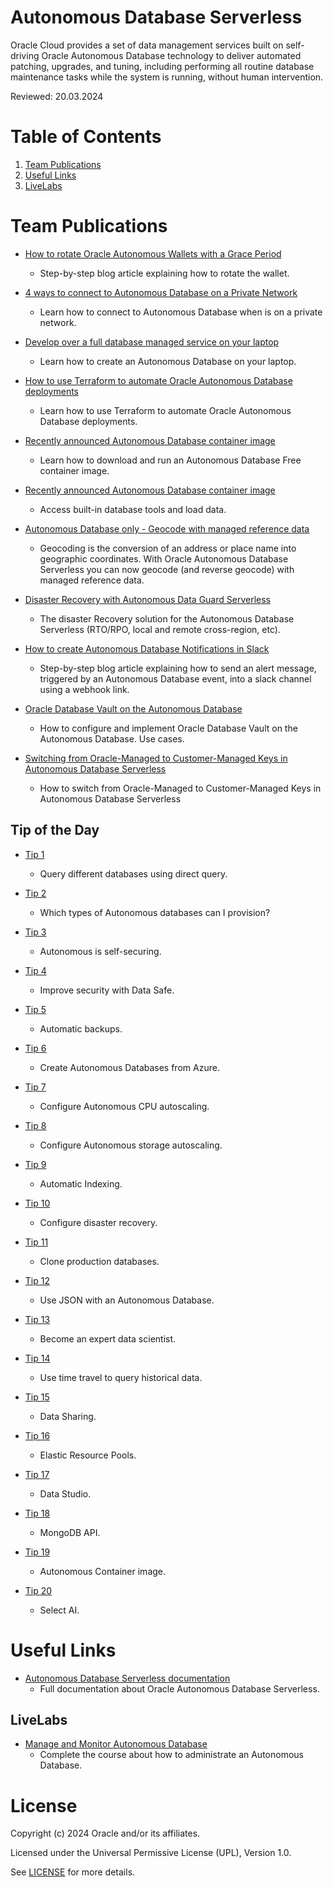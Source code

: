 # Autonomous Database Serverless
 
Oracle Cloud provides a set of data management services built on self-driving Oracle Autonomous Database technology to deliver automated patching, upgrades, and tuning, including performing all routine database maintenance tasks while the system is running, without human intervention.

Reviewed: 20.03.2024
 
# Table of Contents
 
1. [Team Publications](#team-publications)
2. [Useful Links](#useful-links)
3. [LiveLabs](#livelabs)
 
# Team Publications
 
- [How to rotate Oracle Autonomous Wallets with a Grace Period](https://medium.com/@javidelatorre/how-to-rotate-oracle-autonomous-wallets-with-a-grace-period-8cf3a75e2ac6)
    - Step-by-step blog article explaining how to rotate the wallet.
 
- [4 ways to connect to Autonomous Database on a Private Network](https://blogs.oracle.com/datawarehousing/post/4-ways-to-connect-to-autonomous-database-on-a-private-network)
    - Learn how to connect to Autonomous Database when is on a private network.

- [Develop over a full database managed service on your laptop](https://dev.to/javierdelatorre/develop-over-a-full-database-managed-service-on-your-laptop-20pg)
    - Learn how to create an Autonomous Database on your laptop.
      
- [How to use Terraform to automate Oracle Autonomous Database deployments](https://blogs.oracle.com/datawarehousing/post/how-to-use-terraform-to-automate-oracle-autonomous-database-deployments)
    - Learn how to use Terraform to automate Oracle Autonomous Database deployments.

- [Recently announced Autonomous Database container image](https://www.linkedin.com/posts/manuela-mitu-1119a3259_adb-activity-7112093727061340161-L8L1)
    - Learn how to download and run an Autonomous Database Free container image.

- [Recently announced Autonomous Database container image](https://www.linkedin.com/posts/manuela-mitu-1119a3259_autonomousdatabase-activity-7117196782438076416-YHBt)
    - Access built-in database tools and load data.

- [Autonomous Database only - Geocode with managed reference data](https://www.youtube.com/watch?v=yCxlNBjtoNE)
    - Geocoding is the conversion of an address or place name into geographic coordinates. With Oracle Autonomous Database Serverless you can now geocode (and reverse geocode) with managed reference data.
 
- [Disaster Recovery with Autonomous Data Guard Serverless](https://www.youtube.com/watch?v=h4wkXh7dWe4)
    - The disaster Recovery solution for the Autonomous Database Serverless (RTO/RPO, local and remote cross-region, etc).
      
- [How to create Autonomous Database Notifications in Slack](https://blogs.oracle.com/datawarehousing/post/how-to-create-autonomous-database-notifications-in-slack)
    - Step-by-step blog article explaining how to send an alert message, triggered by an Autonomous Database event, into a slack channel using a webhook link.
    
- [Oracle Database Vault on the Autonomous Database](https://www.youtube.com/watch?v=d5c2QAPrX1o)
    - How to configure and implement Oracle Database Vault on the Autonomous Database. Use cases.
      
- [Switching from Oracle-Managed to Customer-Managed Keys in Autonomous Database Serverless](https://medium.com/@mmy0utu8e/switching-from-oracle-managed-to-customer-managed-keys-in-autonomous-database-serverless-b1c24d107a8f)
    - How to switch from Oracle-Managed to Customer-Managed Keys in Autonomous Database Serverless
   
## Tip of the Day
 
- [Tip 1](https://www.linkedin.com/posts/javier-de-la-torre-medina_oracle-autonomousdatabase-tipoftheday-activity-7104394940436164609-LSa-?)
    - Query different databases using direct query.

- [Tip 2](https://www.linkedin.com/posts/javier-de-la-torre-medina_oracle-autonomousdatabase-tipoftheday-activity-7104746581991563264-ONHG?)
    - Which types of Autonomous databases can I provision?

- [Tip 3](https://www.linkedin.com/posts/javier-de-la-torre-medina_oracle-autonomousdatabase-tipoftheday-activity-7105106822885224448-NkPN?)
    - Autonomous is self-securing.

- [Tip 4](https://www.linkedin.com/posts/javier-de-la-torre-medina_oracle-autonomousdatabase-tipoftheday-activity-7105457134749777920-hiGQ?)
    - Improve security with Data Safe.

- [Tip 5](https://www.linkedin.com/posts/javier-de-la-torre-medina_oracle-autonomousdatabase-tipoftheday-activity-7105858237802962944-IicY?)
    - Automatic backups.

- [Tip 6](https://www.linkedin.com/posts/javier-de-la-torre-medina_oracle-autonomousdatabase-tipoftheday-activity-7106932008630517760-7SO0?)
    - Create Autonomous Databases from Azure.

- [Tip 7](https://www.linkedin.com/posts/javier-de-la-torre-medina_oracle-autonomousdatabase-tipoftheday-activity-7107272409954590721-wgkk?)
    - Configure Autonomous CPU autoscaling.

- [Tip 8](https://www.linkedin.com/posts/javier-de-la-torre-medina_oracle-autonomousdatabase-tipoftheday-activity-7107662131604418561-GsqH?)
    - Configure Autonomous storage autoscaling.

- [Tip 9](https://www.linkedin.com/posts/javier-de-la-torre-medina_oracle-autonomousdatabase-tipoftheday-activity-7108015244769136640-3QVI?)
    - Automatic Indexing.

- [Tip 10](https://www.linkedin.com/posts/javier-de-la-torre-medina_oracle-autonomousdatabase-tipoftheday-activity-7108380970751303682-yE0n?)
    - Configure disaster recovery.

- [Tip 11](https://www.linkedin.com/posts/javier-de-la-torre-medina_oracle-autonomousdatabase-tipoftheday-activity-7109470994955710464-YaUH?)
    - Clone production databases.

- [Tip 12](https://www.linkedin.com/posts/javier-de-la-torre-medina_oracle-autonomousdatabase-tipoftheday-activity-7109853287725621249-jn9y?)
    - Use JSON with an Autonomous Database.

- [Tip 13](https://www.linkedin.com/posts/javier-de-la-torre-medina_oracle-autonomousdatabase-tipoftheday-activity-7110214198017560576-Ucd7?)
    - Become an expert data scientist.

- [Tip 14](https://www.linkedin.com/posts/javier-de-la-torre-medina_oracle-autonomousdatabase-tipoftheday-activity-7110526745765720064-dpWI?)
    - Use time travel to query historical data.

- [Tip 15](https://www.linkedin.com/posts/javier-de-la-torre-medina_oracle-autonomousdatabase-tipoftheday-activity-7110892721266905088-z23o?)
    - Data Sharing.

- [Tip 16](https://www.linkedin.com/posts/javier-de-la-torre-medina_oracle-autonomousdatabase-tipoftheday-activity-7112001307946725378-grDm?)
    - Elastic Resource Pools.

- [Tip 17](https://www.linkedin.com/posts/javier-de-la-torre-medina_data-oracle-autonomousdatabase-activity-7112353730464821248-7w38?)
    - Data Studio.

- [Tip 18](https://www.linkedin.com/posts/javier-de-la-torre-medina_data-oracle-autonomousdatabase-activity-7112743945121492993-geuf?)
    - MongoDB API.

- [Tip 19](https://www.linkedin.com/posts/javier-de-la-torre-medina_data-softwareengineering-innovation-activity-7113069715228405762-0lWO?)
    - Autonomous Container image.

- [Tip 20](https://www.linkedin.com/posts/javier-de-la-torre-medina_data-softwareengineering-innovation-activity-7113425224850653184-PTZd?)
    - Select AI.
    
# Useful Links
 
- [Autonomous Database Serverless documentation](https://docs.oracle.com/en/cloud/paas/autonomous-database/shared/index.html)
    - Full documentation about Oracle Autonomous Database Serverless.
 
## LiveLabs
 
- [Manage and Monitor Autonomous Database](https://apexapps.oracle.com/pls/apex/r/dbpm/livelabs/view-workshop?wid=553&clear=RR,180)
    - Complete the course about how to administrate an Autonomous Database.

 
# License
 
Copyright (c) 2024 Oracle and/or its affiliates.
 
Licensed under the Universal Permissive License (UPL), Version 1.0.
 
See [LICENSE](https://github.com/oracle-devrel/technology-engineering/blob/main/LICENSE) for more details.
